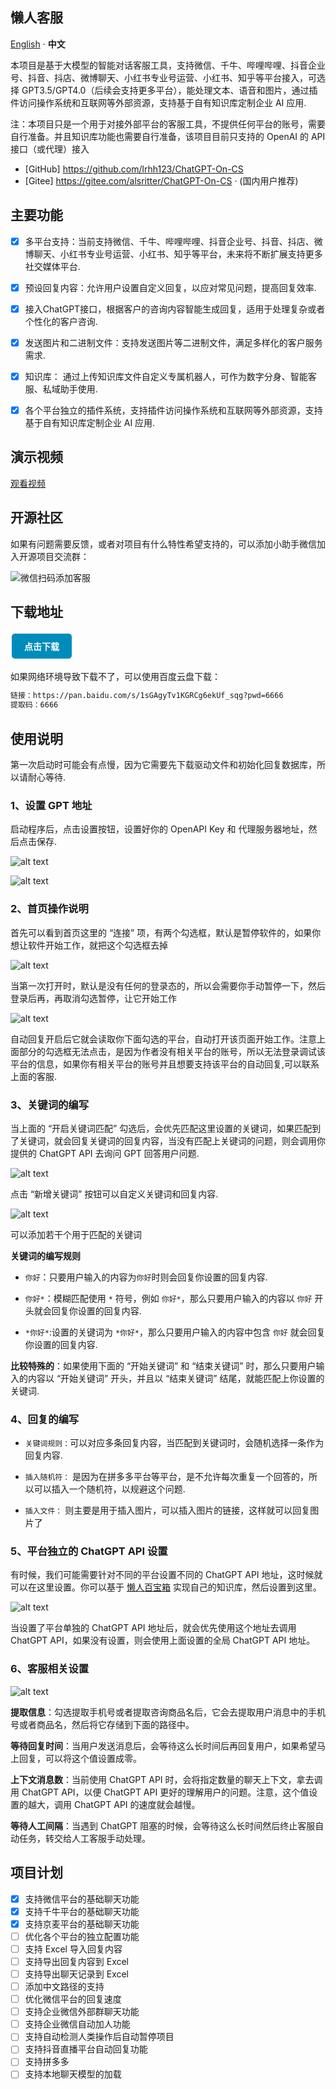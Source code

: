 ## 懒人客服
[English](README_EN.md) · **中文** 

本项目是基于大模型的智能对话客服工具，支持微信、千牛、哔哩哔哩、抖音企业号、抖音、抖店、微博聊天、小红书专业号运营、小红书、知乎等平台接入，可选择 GPT3.5/GPT4.0（后续会支持更多平台），能处理文本、语音和图片，通过插件访问操作系统和互联网等外部资源，支持基于自有知识库定制企业 AI 应用.

注：本项目只是一个用于对接外部平台的客服工具，不提供任何平台的账号，需要自行准备。并且知识库功能也需要自行准备，该项目目前只支持的 OpenAI 的 API 接口（或代理）接入

* [GitHub] https://github.com/lrhh123/ChatGPT-On-CS
* [Gitee] https://gitee.com/alsritter/ChatGPT-On-CS · (国内用户推荐)

## 主要功能
- [x] 多平台支持：当前支持微信、千牛、哔哩哔哩、抖音企业号、抖音、抖店、微博聊天、小红书专业号运营、小红书、知乎等平台，未来将不断扩展支持更多社交媒体平台.
- [x] 预设回复内容：允许用户设置自定义回复，以应对常见问题，提高回复效率.
- [x] 接入ChatGPT接口，根据客户的咨询内容智能生成回复，适用于处理复杂或者个性化的客户咨询.
- [x] 发送图片和二进制文件：支持发送图片等二进制文件，满足多样化的客户服务需求.
- [x] 知识库： 通过上传知识库文件自定义专属机器人，可作为数字分身、智能客服、私域助手使用.
- [x] 各个平台独立的插件系统，支持插件访问操作系统和互联网等外部资源，支持基于自有知识库定制企业 AI 应用.


## 演示视频
[观看视频](https://www.bilibili.com/video/BV1qz421Q73S)

## 开源社区
如果有问题需要反馈，或者对项目有什么特性希望支持的，可以添加小助手微信加入开源项目交流群：

![微信扫码添加客服](docs/contact.png)

<!-- 
## 商业支持
我们还提供企业级的 AI应用平台，包含知识库、Agent插件、应用管理等能力，支持多平台聚合的应用接入、客户端管理、对话管理，以及提供 SaaS服务、私有化部署、稳定托管接入 等多种模式.

目前已在私域运营、智能客服、企业效率助手等场景积累了丰富的 AI 解决方案， 在电商、文教、健康、新消费等各行业沉淀了 AI 落地的最佳实践，致力于打造助力中小企业拥抱 AI 的一站式平台。 企业服务和商用咨询可联系产品顾问：

![微信扫码添加客服](docs/contact.png) -->


## 下载地址

<a href="https://github.com/lrhh123/ChatGPT-On-CS/releases/download/v1.0.2/1.0.2.exe" style="display: inline-block; background-color: #008CBA; color: white; padding: 10px 20px; text-align: center; text-decoration: none; font-weight: bold; border-radius: 5px; margin: 4px 2px; cursor: pointer;">点击下载</a>

如果网络环境导致下载不了，可以使用百度云盘下载：

```txt
链接：https://pan.baidu.com/s/1sGAgyTv1KGRCg6ekUf_sqg?pwd=6666 
提取码：6666
```

## 使用说明
第一次启动时可能会有点慢，因为它需要先下载驱动文件和初始化回复数据库，所以请耐心等待.

### 1、设置 GPT 地址

启动程序后，点击设置按钮，设置好你的 OpenAPI Key 和 代理服务器地址，然后点击保存.

![alt text](docs/first_settings_1.png)

![alt text](docs/first_settings_2.png)


### 2、首页操作说明
首先可以看到首页这里的 “连接” 项，有两个勾选框，默认是暂停软件的，如果你想让软件开始工作，就把这个勾选框去掉

![alt text](docs/home_settings_1.png)

当第一次打开时，默认是没有任何的登录态的，所以会需要你手动暂停一下，然后登录后再，再取消勾选暂停，让它开始工作

![alt text](docs/home_settings_2.png)

自动回复开启后它就会读取你下面勾选的平台，自动打开该页面开始工作。注意上面部分的勾选框无法点击，是因为作者没有相关平台的账号，所以无法登录调试该平台的信息，如果你有相关平台的账号并且想要支持该平台的自动回复,可以联系上面的客服.

### 3、关键词的编写
当上面的 “开启关键词匹配” 勾选后，会优先匹配这里设置的关键词，如果匹配到了关键词，就会回复关键词的回复内容，当没有匹配上关键词的问题，则会调用你提供的 ChatGPT API 去询问 GPT 回答用户问题.

![alt text](docs/reply_settings_1.png)

点击 “新增关键词” 按钮可以自定义关键词和回复内容.

![alt text](docs/reply_settings_2.png)

可以添加若干个用于匹配的关键词

**关键词的编写规则**
- `你好`：只要用户输入的内容为`你好`时则会回复你设置的回复内容.

- `你好*`：模糊匹配使用 `*` 符号，例如 `你好*`，那么只要用户输入的内容以 `你好` 开头就会回复你设置的回复内容.

- `*你好*`:设置的关键词为 `*你好*`，那么只要用户输入的内容中包含 `你好` 就会回复你设置的回复内容.

**比较特殊的**：如果使用下面的 “开始关键词” 和 “结束关键词” 时，那么只要用户输入的内容以 “开始关键词” 开头，并且以 “结束关键词” 结尾，就能匹配上你设置的关键词.

### 4、回复的编写
- `关键词规则：`可以对应多条回复内容，当匹配到关键词时，会随机选择一条作为回复内容.

- `插入随机符：` 是因为在拼多多平台等平台，是不允许每次重复一个回答的，所以可以插入一个随机符，以规避这个问题.

- `插入文件：` 则主要是用于插入图片，可以插入图片的链接，这样就可以回复图片了

### 5、平台独立的 ChatGPT API 设置
有时候，我们可能需要针对不同的平台设置不同的 ChatGPT API 地址，这时候就可以在这里设置。你可以基于 [懒人百宝箱](https://chat.lazaytools.top/) 实现自己的知识库，然后设置到这里。

![alt text](docs/other_settings_1.png)

当设置了平台单独的 ChatGPT API 地址后，就会优先使用这个地址去调用 ChatGPT API，如果没有设置，则会使用上面设置的全局 ChatGPT API 地址。

### 6、客服相关设置
![alt text](docs/other_settings_2.png)

**提取信息**：勾选提取手机号或者提取咨询商品名后，它会去提取用户消息中的手机号或者商品名，然后将它存储到下面的路径中。

**等待回复时间**：当用户发送消息后，会等待这么长时间后再回复用户，如果希望马上回复，可以将这个值设置成零。

**上下文消息数**：当前使用 ChatGPT API 时，会将指定数量的聊天上下文，拿去调用 ChatGPT API，以便 ChatGPT API 更好的理解用户的问题。注意，这个值设置的越大，调用 ChatGPT API 的速度就会越慢。

**等待人工间隔**：当遇到 ChatGPT 阻塞的时候，会等待这么长时间然后终止客服自动任务，转交给人工客服手动处理。

## 项目计划
- [x] 支持微信平台的基础聊天功能
- [x] 支持千牛平台的基础聊天功能
- [x] 支持京麦平台的基础聊天功能
- [ ] 优化各个平台的独立配置功能
- [ ] 支持 Excel 导入回复内容
- [ ] 支持导出回复内容到 Excel
- [ ] 支持导出聊天记录到 Excel
- [ ] 添加中文路径的支持
- [ ] 优化微信平台的回复速度
- [ ] 支持企业微信外部群聊天功能
- [ ] 支持企业微信自动加人功能
- [ ] 支持自动检测人类操作后自动暂停项目
- [ ] 支持抖音直播平台自动回复功能
- [ ] 支持拼多多
- [ ] 支持本地聊天模型的加载
